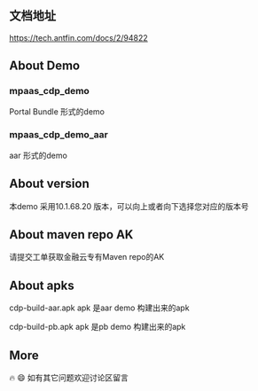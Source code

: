 ## 文档地址
https://tech.antfin.com/docs/2/94822

## About Demo
### mpaas_cdp_demo
Portal Bundle 形式的demo
### mpaas_cdp_demo_aar
aar 形式的demo

## About version
本demo 采用10.1.68.20 版本，可以向上或者向下选择您对应的版本号

## About maven repo AK
请提交工单获取金融云专有Maven repo的AK

## About apks
cdp-build-aar.apk apk 是aar demo 构建出来的apk

cdp-build-pb.apk apk 是pb demo 构建出来的apk

## More
:fire: :smile:
如有其它问题欢迎讨论区留言
